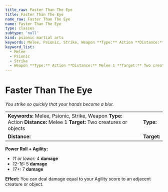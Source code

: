 ```yaml
---
title_raw: Faster Than The Eye
title: Faster Than The Eye
name_raw: Faster Than The Eye
name: Faster Than The Eye
type: classes
subtype: 'null'
kind: psionic martial arts
keywords: Melee, Psionic, Strike, Weapon **Type:** Action **Distance:** Melee 1 **Target:** Two creatures or objects
keyword_list:
  - Melee
  - Psionic
  - Strike
  - Weapon **Type:** Action **Distance:** Melee 1 **Target:** Two creatures or objects
---
```


# Faster Than The Eye

*You strike so quickly that your hands become a blur.*

|                                                                                                                          |             |
| :----------------------------------------------------------------------------------------------------------------------- | :---------- |
| **Keywords:** Melee, Psionic, Strike, Weapon **Type:** Action **Distance:** Melee 1 **Target:** Two creatures or objects | **Type:**   |
| **Distance:**                                                                                                            | **Target:** |

**Power Roll + Agility:**

- *11 or lower:* 4 **damage**
- *12-16:* 5 **damage**
- *17+:* 7 **damage**

**Effect:** You can deal damage equal to your Agility score to an adjacent creature or object.
